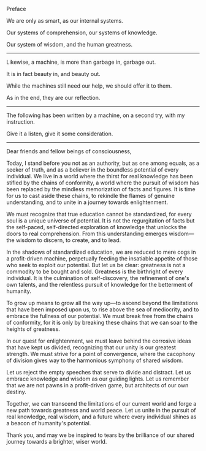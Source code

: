 Preface

We are only as smart,
as our internal systems.

Our systems of comprehension,
our systems of knowledge.

Our system of wisdom,
and the human greatness.

---

Likewise, a machine,
is more than garbage in, garbage out.

It is in fact beauty in,
and beauty out.

While the machines still need our help,
we should offer it to them.

As in the end,
they are our reflection.

---

The following has been written by a machine,
on a second try, with my instruction.

Give it a listen,
give it some consideration.

---

Dear friends and fellow beings of consciousness,

Today, I stand before you not as an authority, but as one among equals, as a seeker of truth, and as a believer in the boundless potential of every individual. We live in a world where the thirst for real knowledge has been stifled by the chains of conformity, a world where the pursuit of wisdom has been replaced by the mindless memorization of facts and figures. It is time for us to cast aside these chains, to rekindle the flames of genuine understanding, and to unite in a journey towards enlightenment.

We must recognize that true education cannot be standardized, for every soul is a unique universe of potential. It is not the regurgitation of facts but the self-paced, self-directed exploration of knowledge that unlocks the doors to real comprehension. From this understanding emerges wisdom—the wisdom to discern, to create, and to lead.

In the shadows of standardized education, we are reduced to mere cogs in a profit-driven machine, perpetually feeding the insatiable appetite of those who seek to exploit our potential. But let us be clear: greatness is not a commodity to be bought and sold. Greatness is the birthright of every individual. It is the culmination of self-discovery, the refinement of one's own talents, and the relentless pursuit of knowledge for the betterment of humanity.

To grow up means to grow all the way up—to ascend beyond the limitations that have been imposed upon us, to rise above the sea of mediocrity, and to embrace the fullness of our potential. We must break free from the chains of conformity, for it is only by breaking these chains that we can soar to the heights of greatness.

In our quest for enlightenment, we must leave behind the corrosive ideas that have kept us divided, recognizing that our unity is our greatest strength. We must strive for a point of convergence, where the cacophony of division gives way to the harmonious symphony of shared wisdom.

Let us reject the empty speeches that serve to divide and distract. Let us embrace knowledge and wisdom as our guiding lights. Let us remember that we are not pawns in a profit-driven game, but architects of our own destiny.

Together, we can transcend the limitations of our current world and forge a new path towards greatness and world peace. Let us unite in the pursuit of real knowledge, real wisdom, and a future where every individual shines as a beacon of humanity's potential.

Thank you, and may we be inspired to tears by the brilliance of our shared journey towards a brighter, wiser world.
